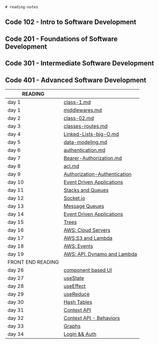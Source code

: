     # reading-notes

## Code 102 - Intro to Software Development

## Code 201 - Foundations of Software Development
## Code 301 - Intermediate Software Development
## Code 401 - Advanced Software Development


|READING||
|----|------|
|day 1|[class-1.md](class-01.md)|
|day 1|[middlewares.md](middlewares.md)|
|day 2|[class-02.md](class-02.md)|
|day 3|[classes-routes.md](classes-routes.md)|
|day 4|[Linked-Lists-big-O.md](Linked-Lists-big-O.md)|
|day 5|[data-modeling.md](data-modeling.md)|
|day 6|[ authentication.md]( authentication.md)|
|day 7|[Bearer-Authorization.md](Bearer-Authorization.md)|
|day 8|[acl.md](acl.md)|
|day 9|[Authorization-Authentication](Authorization-Authentication)|
|day 10|[Event Driven Applications](./EDA.md)|
|day 11|[Stacks and Queues](/Stacks-and-Queues.md)|
|day 12|[Socket.io](/Socket.io.md)|
|day 13|[Message Queues](/Message-Queues.md)|
|day 14|[Event Driven Applications](/%20EDArcheticture.md)|
|day 15|[Trees](/Trees.md)|
|day 16|[AWS: Cloud Servers](/AWS-Cloud-Servers.md)|
|day 17|[AWS:S3 and Lambda](/S3-and-Lambda.md)|
|day 18|[AWS: Events](/AWS:Events.md)|
|day 19|[AWS: API, Dynamo and Lambda](/AWS:API.md)|
|FRONT END READING|
|day 26|[component based UI](/ComponentBasedUI.md)|
|day 27|[useState](/useState.md)|
|day 28|[useEffect](/useEffect.md)|
|day 29|[useReduce](/useReduce.md)|
|day 30|[Hash Tables](/hashTables.md)|
|day 31|[Context API](/context-Api.md)|
|day 32|[Context API - Behaviors](/Context%20API-Behaviors.md)|
|day 33|[Graphs](/Graphs.md)|
|day 34|[Login && Auth](/login-Auth.md)|

